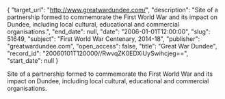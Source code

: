 {
  "target_url": "http://www.greatwardundee.com/", 
  "description": "Site of a partnership formed to commemorate the First World War and its impact on Dundee, including local cultural, educational and commercial organisations.", 
  "end_date": null, 
  "date": "2006-01-01T12:00:00", 
  "slug": 51649, 
  "subject": "First World War Centenary, 2014-18", 
  "publisher": "greatwardundee.com", 
  "open_access": false, 
  "title": "Great War Dundee", 
  "record_id": "20060101T120000//RwvqZK0EDXiUySwihcjeg==", 
  "start_date": null
}

Site of a partnership formed to commemorate the First World War and its impact on Dundee, including local cultural, educational and commercial organisations.